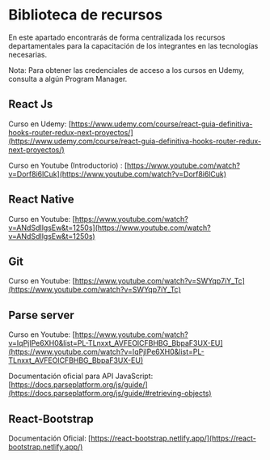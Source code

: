 # Biblioteca de recursos

En este apartado encontrarás de forma centralizada los recursos departamentales para la capacitación de los integrantes en las tecnologías necesarias. 

Nota: Para obtener las credenciales de acceso a los cursos en Udemy, consulta a algún Program Manager. 

## React Js

Curso en Udemy: [https://www.udemy.com/course/react-guia-definitiva-hooks-router-redux-next-proyectos/](https://www.udemy.com/course/react-guia-definitiva-hooks-router-redux-next-proyectos/)

Curso en Youtube (Introductorio) : [https://www.youtube.com/watch?v=Dorf8i6lCuk](https://www.youtube.com/watch?v=Dorf8i6lCuk) 

## React Native

Curso en Youtube: [https://www.youtube.com/watch?v=ANdSdIlgsEw&t=1250s](https://www.youtube.com/watch?v=ANdSdIlgsEw&t=1250s)

## Git

Curso en Youtube: [https://www.youtube.com/watch?v=SWYqp7iY_Tc](https://www.youtube.com/watch?v=SWYqp7iY_Tc)

## Parse server

Curso en Youtube: [https://www.youtube.com/watch?v=IqPjIPe6XH0&list=PL-TLnxxt_AVFEOlCFBHBG_BbpaF3UX-EU](https://www.youtube.com/watch?v=IqPjIPe6XH0&list=PL-TLnxxt_AVFEOlCFBHBG_BbpaF3UX-EU)

Documentación oficial para API JavaScript: [https://docs.parseplatform.org/js/guide/](https://docs.parseplatform.org/js/guide/#retrieving-objects)

## React-Bootstrap

Documentación Oficial: [https://react-bootstrap.netlify.app/](https://react-bootstrap.netlify.app/)